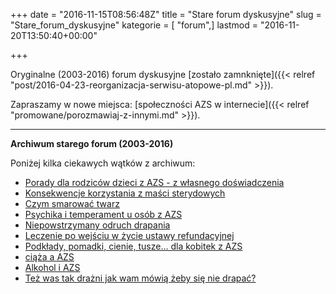 +++
date = "2016-11-15T08:56:48Z"
title = "Stare forum dyskusyjne"
slug = "Stare_forum_dyskusyjne"
kategorie = [ "forum",]
lastmod = "2016-11-20T13:50:40+00:00"

+++

Oryginalne (2003-2016) forum dyskusyjne
[zostało zamnknięte]({{< relref "post/2016-04-23-reorganizacja-serwisu-atopowe-pl.md" >}}).

Zapraszamy w nowe miejsca:
[społeczności AZS w internecie]({{< relref "promowane/porozmawiaj-z-innymi.md" >}}).

-----

**Archiwum starego forum (2003-2016)**

Poniżej kilka ciekawych wątków z archiwum:

*   [Porady dla rodziców dzieci z AZS - z własnego doświadczenia](http://www.atopowe.pl/forum/viewtopic.php?f=1&t=2285)
*   [Konsekwencje korzystania z maści sterydowych](http://www.atopowe.pl/forum/viewtopic.php?f=10&t=161)
*   [Czym smarować twarz](http://www.atopowe.pl/forum/viewtopic.php?f=10&t=462)
*   [Psychika i temperament u osób z AZS](http://www.atopowe.pl/forum/viewtopic.php?t=203)
*   [Niepowstrzymany odruch drapania](http://www.atopowe.pl/forum/viewtopic.php?t=477)
*   [Leczenie po wejściu w życie ustawy refundacyjnej](http://www.atopowe.pl/forum/viewtopic.php?f=10&t=6941)
*   [Podkłady, pomadki, cienie, tusze&hellip; dla kobitek z AZS](https://www.atopowe.pl/forum/viewtopic.php?f=3&t=490)
*   [ciąża a AZS](https://www.atopowe.pl/forum/viewtopic.php?f=3&t=4571)
*   [Alkohol i AZS](https://www.atopowe.pl/forum/viewtopic.php?f=3&t=1580)
*   [Też was tak drażni jak wam mówią żeby się nie drapać?](https://www.atopowe.pl/forum/viewtopic.php?f=14&t=166)
